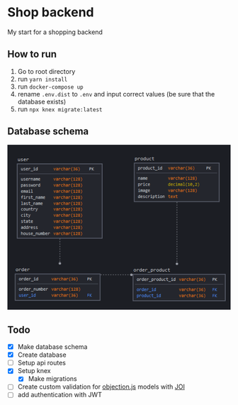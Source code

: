 # Shop backend

My start for a shopping backend

## How to run
1. Go to root directory 
2. run ```yarn install```
3. run ```docker-compose up```
4. rename ```.env.dist``` to ```.env``` and input correct values (be sure that the database exists)
5. run ```npx knex migrate:latest```

## Database schema
![Database schema](dbschema.png)

## Todo

* [x] Make database schema
* [x] Create database
* [ ] Setup api routes
* [x] Setup knex
  * [x] Make migrations
* [ ] Create custom validation for [objection.js](https://vincit.github.io/objection.js/) models with [JOI](https://github.com/sideway/joi)
* [ ] add authentication with JWT
